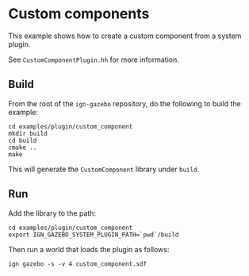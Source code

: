 # Custom components

This example shows how to create a custom component from a system plugin.

See `CustomComponentPlugin.hh` for more information.

## Build

From the root of the `ign-gazebo` repository, do the following to build the example:

~~~
cd examples/plugin/custom_component
mkdir build
cd build
cmake ..
make
~~~

This will generate the `CustomComponent` library under `build`.

## Run

Add the library to the path:

~~~
cd examples/plugin/custom_component
export IGN_GAZEBO_SYSTEM_PLUGIN_PATH=`pwd`/build
~~~

Then run a world that loads the plugin as follows:

    ign gazebo -s -v 4 custom_component.sdf

